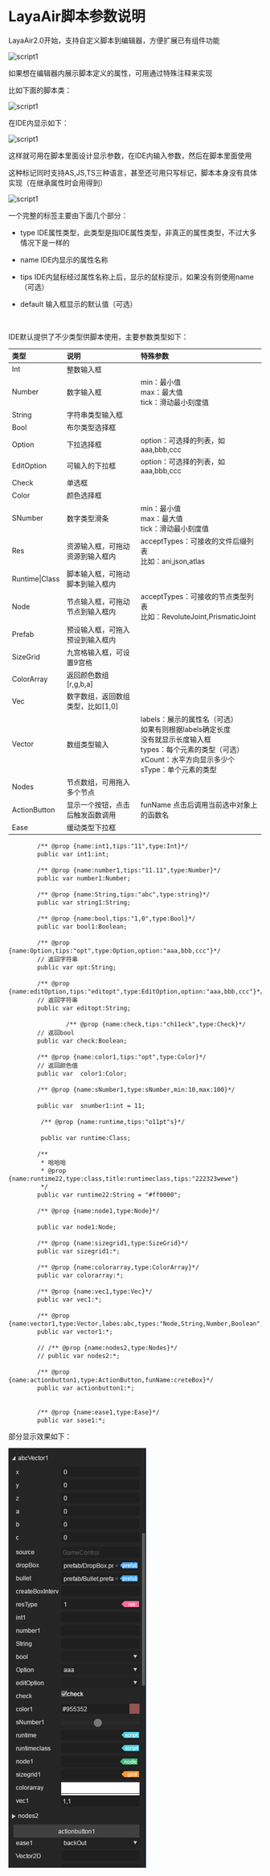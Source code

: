 # LayaAir脚本参数说明

LayaAir2.0开始，支持自定义脚本到编辑器，方便扩展已有组件功能

![script1](img/5.jpg)

如果想在编辑器内展示脚本定义的属性，可用通过特殊注释来实现

比如下面的脚本类：

![script1](img/script1.jpg)

在IDE内显示如下：

![script1](img/script2.jpg)

这样就可用在脚本里面设计显示参数，在IDE内输入参数，然后在脚本里面使用

这种标记同时支持AS,JS,TS三种语言，甚至还可用只写标记，脚本本身没有具体实现（在继承属性时会用得到）

![script1](img/script3.jpg)



一个完整的标签主要由下面几个部分：

- type	IDE属性类型，此类型是指IDE属性类型，非真正的属性类型，不过大多情况下是一样的

- name      IDE内显示的属性名称

- tips          IDE内鼠标经过属性名称上后，显示的鼠标提示，如果没有则使用name（可选）

- default    输入框显示的默认值（可选）

  ​


IDE默认提供了不少类型供脚本使用，主要参数类型如下：


| 类型             | 说明                  | 特殊参数                                     |
| :------------- | :------------------ | :--------------------------------------- |
| Int            | 整数输入框               |                                          |
| Number         | 数字输入框               | min：最小值<br />max：最大值<br />tick：滑动最小刻度值   |
| String         | 字符串类型输入框            |                                          |
| Bool           | 布尔类型选择框             |                                          |
| Option         | 下拉选择框               | option：可选择的列表，如 aaa,bbb,ccc              |
| EditOption     | 可输入的下拉框             | option：可选择的列表，如 aaa,bbb,ccc              |
| Check          | 单选框                 |                                          |
| Color          | 颜色选择框               |                                          |
| SNumber        | 数字类型滑条              | min：最小值<br />max：最大值<br />tick：滑动最小刻度值   |
| Res            | 资源输入框，可拖动资源到输入框内    | acceptTypes：可接收的文件后缀列表<br />比如：ani,json,atlas |
| Runtime\|Class | 脚本输入框，可拖动脚本到输入框内    |                                          |
| Node           | 节点输入框，可拖动节点到输入框内    | acceptTypes：可接收的节点类型列表<br />比如：RevoluteJoint,PrismaticJoint |
| Prefab         | 预设输入框，可拖入预设到输入框内    |                                          |
| SizeGrid       | 九宫格输入框，可设置9宫格       |                                          |
| ColorArray     | 返回颜色数组[r,g,b,a]     |                                          |
| Vec            | 数字数组，返回数组类型，比如[1,0] |                                          |
| Vector         | 数组类型输入              | labels：展示的属性名（可选）<br />如果有则根据labels确定长度<br />没有就显示长度输入框<br />types：每个元素的类型（可选）<br />xCount：水平方向显示多少个<br />sType：单个元素的类型 |
| Nodes          | 节点数组，可用拖入多个节点       |                                          |
| ActionButton   | 显示一个按钮，点击后触发函数调用    | funName 点击后调用当前选中对象上的函数名                 |
| Ease           | 缓动类型下拉框             |                                          |

```
		/** @prop {name:int1,tips:"11",type:Int}*/
		public var int1:int;

		/** @prop {name:number1,tips:"11.11",type:Number}*/
		public var number1:Number;

		/** @prop {name:String,tips:"abc",type:string}*/
        public var string1:String;

		/** @prop {name:bool,tips:"1,0",type:Bool}*/
		public var bool1:Boolean;

		/** @prop {name:Option,tips:"opt",type:Option,option:"aaa,bbb,ccc"}*/
		// 返回字符串
		public var opt:String;

		/** @prop {name:editOption,tips:"editopt",type:EditOption,option:"aaa,bbb,ccc"}*/
		// 返回字符串
		public var editopt:String;

				/** @prop {name:check,tips:"ch11eck",type:Check}*/
		// 返回bool 
		public var check:Boolean;

		/** @prop {name:color1,tips:"opt",type:Color}*/
		// 返回颜色值
		public var  color1:Color;

		/** @prop {name:sNumber1,type:sNumber,min:10,max:100}*/
		
		public var 	snumber1:int = 11;

		 /** @prop {name:runtime,tips:"o11pt"s}*/

	     public var runtime:Class;
        
		/**
		 * 哈哈哈
		 * @prop {name:runtime22,type:class,title:runtimeclass,tips:"222323wewe"}
		 */
		public var runtime22:String = "#ff0000";

		/** @prop {name:node1,type:Node}*/

		public var node1:Node;

        /** @prop {name:sizegrid1,type:SizeGrid}*/
		public var sizegrid1:*;

		/** @prop {name:colorarray,type:ColorArray}*/
		public var colorarray:*;

		/** @prop {name:vec1,type:Vec}*/
		public var vec1:*;

		/** @prop {name:vector1,type:Vector,labes:abc,types:"Node,String,Number,Boolean",xCount:2,sType:Number}*/
		public var vector1:*;

        // /** @prop {name:nodes2,type:Nodes}*/
		// public var nodes2:*;

		/** @prop {name:actionbutton1,type:ActionButton,funName:creteBox}*/
		public var actionbutton1:*;


		/** @prop {name:ease1,type:Ease}*/
		public var sase1:*;
```

部分显示效果如下：

![script1](img/111.png)